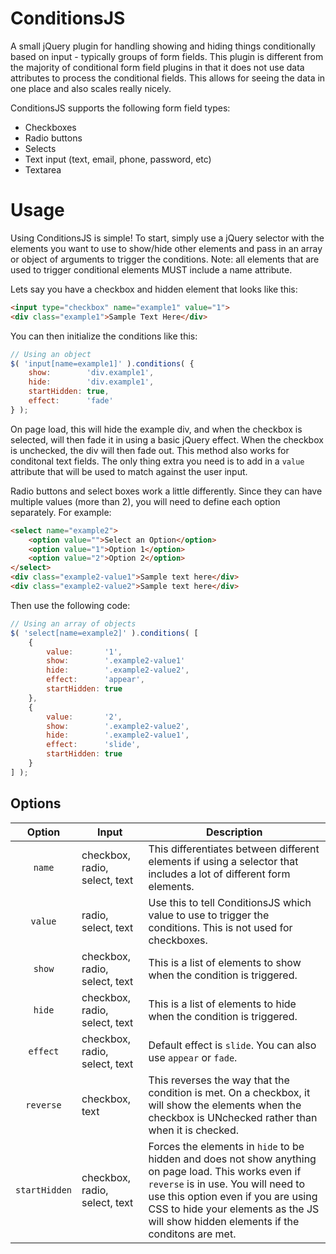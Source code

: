 # ConditionsJS

A small jQuery plugin for handling showing and hiding things conditionally based on input - typically groups of form fields. This plugin is different from the majority of conditional form field plugins in that it does not use data attributes to process the conditional fields.  This allows for seeing the data in one place and also scales really nicely.

ConditionsJS supports the following form field types:
- Checkboxes
- Radio buttons
- Selects
- Text input (text, email, phone, password, etc)
- Textarea

# Usage
Using ConditionsJS is simple!  To start, simply use a jQuery selector with the elements you want to use to show/hide other elements and pass in an array or object of arguments to trigger the conditions.  Note: all elements that are used to trigger conditional elements MUST include a name attribute.

Lets say you have a checkbox and hidden element that looks like this:

```html
<input type="checkbox" name="example1" value="1">
<div class="example1">Sample Text Here</div>
```

You can then initialize the conditions like this:

```js
// Using an object
$( 'input[name=example1]' ).conditions( {
	show:        'div.example1',
	hide:        'div.example1',
	startHidden: true,
	effect:      'fade'
} );
```

On page load, this will hide the example div, and when the checkbox is selected, will then fade it in using a basic jQuery effect. When the checkbox is unchecked, the div will then fade out.  This method also works for conditonal text fields.  The only thing extra you need is to add in a `value` attribute that will be used to match against the user input.

Radio buttons and select boxes work a little differently.  Since they can have multiple values (more than 2), you will need to define each option separately.  For example:

```html
<select name="example2">
	<option value="">Select an Option</option>
	<option value="1">Option 1</option>
	<option value="2">Option 2</option>
</select>
<div class="example2-value1">Sample text here</div>
<div class="example2-value2">Sample text here</div>
```

Then use the following code:

```js
// Using an array of objects
$( 'select[name=example2]' ).conditions( [
	{
		value:       '1',
		show:        '.example2-value1'
		hide:        '.example2-value2',
		effect:      'appear',
		startHidden: true
	},
	{
		value:       '2',
		show:        '.example2-value2',
		hide:        '.example2-value1',
		effect:      'slide',
		startHidden: true
	}
] );
```

## Options

Option  | Input | Description
:---: | --- | ---
`name`  | checkbox, radio, select, text | This differentiates between different elements if using a selector that includes a lot of different form elements.
`value` | radio, select, text | Use this to tell ConditionsJS which value to use to trigger the conditions.  This is not used for checkboxes.
`show` | checkbox, radio, select, text | This is a list of elements to show when the condition is triggered.
`hide` | checkbox, radio, select, text | This is a list of elements to hide when the condition is triggered.
`effect` | checkbox, radio, select, text | Default effect is `slide`. You can also use `appear` or `fade`.
`reverse` | checkbox, text | This reverses the way that the condition is met.  On a checkbox, it will show the elements when the checkbox is UNchecked rather than when it is checked.
`startHidden` | checkbox, radio, select, text | Forces the elements in `hide` to be hidden and does not show anything on page load. This works even if `reverse` is in use.  You will need to use this option even if you are using CSS to hide your elements as the JS will show hidden elements if the conditons are met.